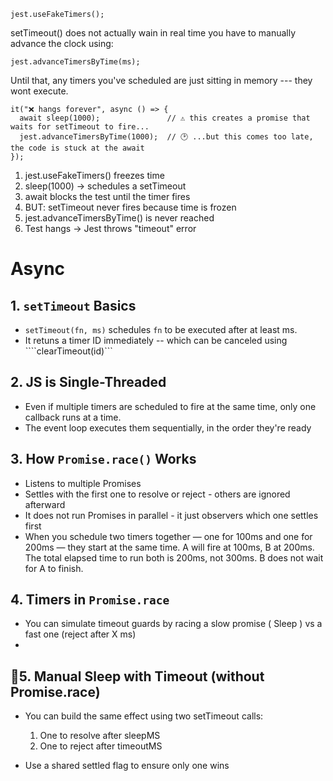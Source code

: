 

``` 
jest.useFakeTimers(); 
```

setTimeout() does not actually wain in real time
you have to manually advance the clock using: 

```
jest.advanceTimersByTime(ms);
``` 

Until that, any timers you've scheduled are just sitting in memory --- they wont execute.


```
it("❌ hangs forever", async () => {
  await sleep(1000);               // ⚠️ this creates a promise that waits for setTimeout to fire...
  jest.advanceTimersByTime(1000);  // 🕑 ...but this comes too late, the code is stuck at the await
});
```

1. jest.useFakeTimers() freezes time
2. sleep(1000) → schedules a setTimeout
3. await blocks the test until the timer fires
4. BUT: setTimeout never fires because time is frozen
5. jest.advanceTimersByTime() is never reached
6. Test hangs → Jest throws "timeout" error



# Async 

## 1. ```setTimeout``` Basics 
- ```setTimeout(fn, ms)``` schedules ```fn``` to be executed after at least ms. 
- It retuns a timer ID immediately -- which can be canceled using ````clearTimeout(id)```

## 2. JS is Single-Threaded
- Even if multiple timers are scheduled to fire at the same time, only one callback runs at a time.
- The event loop executes them sequentially, in the order they're ready

## 3. How ```Promise.race()``` Works
- Listens to multiple Promises
- Settles with the first one to resolve or reject - others are ignored afterward
- It does not run Promises in parallel - it just observers which one settles first
- When you schedule two timers together — one for 100ms and one for 200ms — they start at the same time. A will fire at 100ms, B at 200ms. The total elapsed time to run both is 200ms, not 300ms. B does not wait for A to finish.

## 4. Timers in ```Promise.race``` 
- You can simulate timeout guards by racing a slow promise ( Sleep ) vs a fast one (reject after X ms) 
- 

## 🧼5. Manual Sleep with Timeout (without Promise.race)
- You can build the same effect using two setTimeout calls:
    1. One to resolve after sleepMS
    2. One to reject after timeoutMS

- Use a shared settled flag to ensure only one wins

